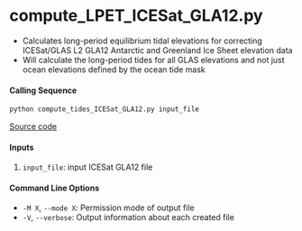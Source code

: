 compute_LPET_ICESat_GLA12.py
============================

- Calculates long-period equilibrium tidal elevations for correcting ICESat/GLAS L2 GLA12 Antarctic and Greenland Ice Sheet elevation data
- Will calculate the long-period tides for all GLAS elevations and not just ocean elevations defined by the ocean tide mask

#### Calling Sequence
```bash
python compute_tides_ICESat_GLA12.py input_file
```
[Source code](https://github.com/tsutterley/pyTMD/blob/main/scripts/compute_LPET_ICESat_GLA12.py)

#### Inputs
 1. `input_file`: input ICESat GLA12 file

#### Command Line Options
 - `-M X`, `--mode X`: Permission mode of output file
 - `-V`, `--verbose`: Output information about each created file
